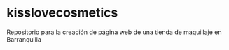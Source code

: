 # kisslovecosmetics
Repositorio para la creación de página web de una tienda de maquillaje en Barranquilla
